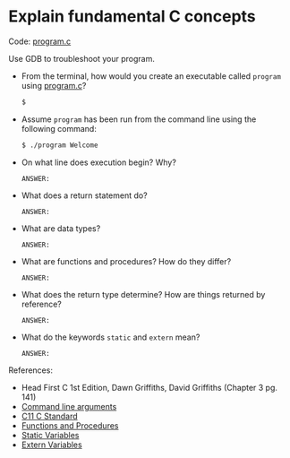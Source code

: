 # Explain fundamental C concepts

Code: [program.c](./program.c)

Use GDB to troubleshoot your program.

- From the terminal, how would you create an executable called `program` using [program.c](./program.c)?

  ```bash
  $
  ```

- Assume `program` has been run from the command line using the following command:

   ```bash
   $ ./program Welcome
   ```

- On what line does execution begin? Why?

  ```text
  ANSWER:
  ```

- What does a return statement do?

  ```text
  ANSWER:
  ```

- What are data types?

  ```text
  ANSWER:
  ```

- What are functions and procedures? How do they differ?

  ```text
  ANSWER:
  ```

- What does the return type determine? How are things returned by reference?

  ```text
  ANSWER:
  ```


- What do the keywords `static` and `extern` mean?

  ```text
  ANSWER:
  ```



References:

- Head First C 1st Edition, Dawn Griffiths, David Griffiths (Chapter 3 pg. 141)
- [Command line arguments](https://data-flair.training/blogs/command-line-arguments-in-c/)
- [C11 C Standard](http://www.open-std.org/jtc1/sc22/wg14/www/docs/n1570.pdf)
- [Functions and Procedures](https://www.geeksforgeeks.org/difference-between-function-and-procedure/)
- [Static Variables](https://www.geeksforgeeks.org/static-variables-in-c/)
- [Extern Variables](https://www.geeksforgeeks.org/understanding-extern-keyword-in-c/)
